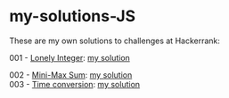 # my-solutions-JS

These are my own solutions to challenges at Hackerrank:

001 - [Lonely Integer](https://www.hackerrank.com/challenges/lonely-integer/problem): [my solution](https://github.com/marieval/my-solutions-JS/blob/main/lonelyInteger.js)

002 - [Mini-Max Sum](https://www.hackerrank.com/challenges/mini-max-sum/problem): [my solution](https://github.com/marieval/my-solutions-JS/blob/main/mini-max-sum.js)    
003 - [Time conversion](https://www.hackerrank.com/challenges/time-conversion/problem): [my solution](https://github.com/marieval/my-solutions-JS/blob/main/timeConversion.js)
